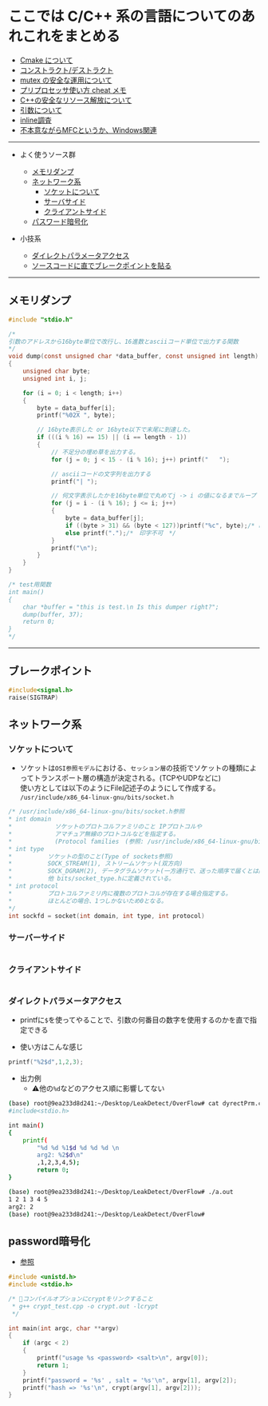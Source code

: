 # ここでは C/C++ 系の言語についてのあれこれをまとめる

- [Cmake について](Cmake)
- [コンストラクト/デストラクト](construct)
- [mutex の安全な運用について](mutex)
- [プリプロセッサ使い方 cheat メモ](preprocessor)
- [C++の安全なリソース解放について](SafeResource)
- [引数について](FunctionParameter)
- [inline調査](inline)
- [不本意ながらMFCというか、Windows関連](MFC)

---

- よく使うソース群
  - [メモリダンプ](#memory_dump)
  - [ネットワーク系](#network)
    - [ソケットについて](#socket)
    - [サーバサイド](#server)
    - [クライアントサイド](#client)
  - [パスワード暗号化](#crypt)

- 小技系
  - [ダイレクトパラメータアクセス](#direct)
  - [ソースコードに直でブレークポイントを貼る](#breakPoint)

---

## <a name=memory_dump>メモリダンプ</a>

```c
#include "stdio.h"

/*
引数のアドレスから16byte単位で改行し、16進数とasciiコード単位で出力する関数
*/
void dump(const unsigned char *data_buffer, const unsigned int length)
{
    unsigned char byte;
    unsigned int i, j;

    for (i = 0; i < length; i++)
    {
        byte = data_buffer[i];
        printf("%02X ", byte);

        // 16byte表示した or 16byte以下で末尾に到達した。
        if (((i % 16) == 15) || (i == length - 1))
        {
            // 不足分の埋め草を出力する。
            for (j = 0; j < 15 - (i % 16); j++) printf("   ");

            // asciiコードの文字列を出力する
            printf("| ");

            // 何文字表示したかを16byte単位で丸めてj -> i の値になるまでループ
            for (j = i - (i % 16); j <= i; j++)
            {
                byte = data_buffer[j];
                if ((byte > 31) && (byte < 127))printf("%c", byte);/* 印字可 */
                else printf(".");/*　印字不可　*/
            }
            printf("\n");
        }
    }
}

/* test用関数
int main()
{
    char *buffer = "this is test.\n Is this dumper right?";
    dump(buffer, 37);
    return 0;
}
*/
```

---

## <a name=breakPoint>ブレークポイント</a>

```cpp
#include<signal.h>
raise(SIGTRAP)
```

## <a name=network>ネットワーク系</a>

### <a name=socket>ソケットについて</a>

- ソケットは`OSI参照モデル`における、`セッション層`の技術でソケットの種類によってトランスポート層の構造が決定される。(TCPやUDPなどに)  
使い方としては以下のようにFile記述子のようにして作成する。
`/usr/include/x86_64-linux-gnu/bits/socket.h`

```cpp
/* /usr/include/x86_64-linux-gnu/bits/socket.h参照
* int domain
*            ソケットのプロトコルファミリのこと IPプロトコルや
*            アマチュア無線のプロトコルなどを指定する。
*            (Protocol families　(参照: /usr/include/x86_64-linux-gnu/bits/socket.h参照))
* int type 
*          ソケットの型のこと(Type of sockets参照)
*          SOCK_STREAM(1), ストリームソケット(双方向)
*          SOCK_DGRAM(2), データグラムソケット(一方通行で、送った順序で届くとは限らない)
*          他 bits/socket_type.hに定義されている。
* int protocol 
*          プロトコルファミリ内に複数のプロトコルが存在する場合指定する。
*          ほとんどの場合、1つしかないため0となる。
*/
int sockfd = socket(int domain, int type, int protocol)
```

### <a name=server>サーバーサイド</a>

```c
```

### <a name=client>クライアントサイド</a>

```c
```

### <a name=direct>ダイレクトパラメータアクセス</a>

- printfに`$`を使ってやることで、引数の何番目の数字を使用するのかを直で指定できる

- 使い方はこんな感じ

```c
printf("%2$d",1,2,3);
```

- 出力例
  - ⚠️他の`%d`などのアクセス順に影響してない

```sh
(base) root@9ea233d8d241:~/Desktop/LeakDetect/OverFlow# cat dyrectPrm.c 
#include<stdio.h>

int main()
{
    printf(
        "%d %d %1$d %d %d %d \n
        arg2: %2$d\n"
        ,1,2,3,4,5);
        return 0;
}

(base) root@9ea233d8d241:~/Desktop/LeakDetect/OverFlow# ./a.out
1 2 1 3 4 5 
arg2: 2
(base) root@9ea233d8d241:~/Desktop/LeakDetect/OverFlow# 
```

## <a name="crypt">password暗号化</a>

- [参照](https://github.com/puppies-jp/LeakDetect/blob/master/crypt/crypt_test.cpp)

```c
#include <unistd.h>
#include <stdio.h>

/* 🌟コンパイルオプションにcryptをリンクすること
 * g++ crypt_test.cpp -o crypt.out -lcrypt
 */

int main(int argc, char **argv)
{
    if (argc < 2)
    {
        printf("usage %s <password> <salt>\n", argv[0]);
        return 1;
    }
    printf("password = '%s' , salt = '%s'\n", argv[1], argv[2]);
    printf("hash => '%s'\n", crypt(argv[1], argv[2]));
}
```